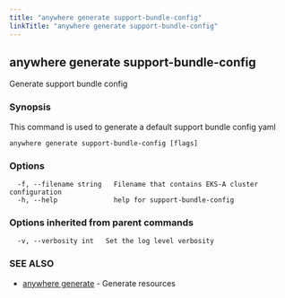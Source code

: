```yaml
---
title: "anywhere generate support-bundle-config"
linkTitle: "anywhere generate support-bundle-config"
---
```


## anywhere generate support-bundle-config

Generate support bundle config

### Synopsis

This command is used to generate a default support bundle config yaml

```
anywhere generate support-bundle-config [flags]
```

### Options

```
  -f, --filename string   Filename that contains EKS-A cluster configuration
  -h, --help              help for support-bundle-config
```

### Options inherited from parent commands

```
  -v, --verbosity int   Set the log level verbosity
```

### SEE ALSO

* [anywhere generate](../anywhere_generate/)	 - Generate resources

